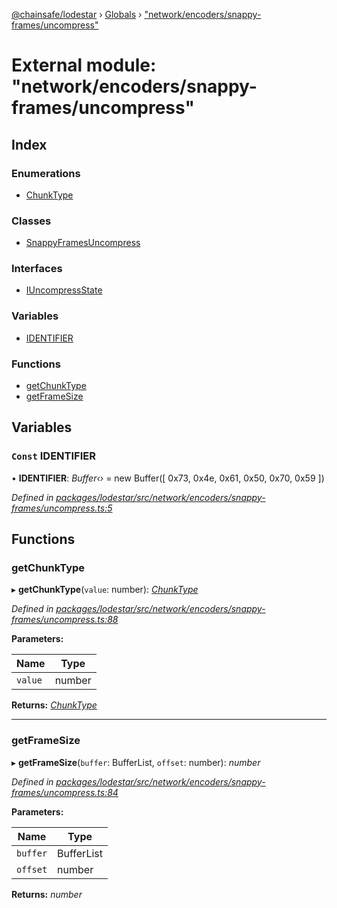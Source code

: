 [@chainsafe/lodestar](../README.md) › [Globals](../globals.md) › ["network/encoders/snappy-frames/uncompress"](_network_encoders_snappy_frames_uncompress_.md)

# External module: "network/encoders/snappy-frames/uncompress"

## Index

### Enumerations

* [ChunkType](../enums/_network_encoders_snappy_frames_uncompress_.chunktype.md)

### Classes

* [SnappyFramesUncompress](../classes/_network_encoders_snappy_frames_uncompress_.snappyframesuncompress.md)

### Interfaces

* [IUncompressState](../interfaces/_network_encoders_snappy_frames_uncompress_.iuncompressstate.md)

### Variables

* [IDENTIFIER](_network_encoders_snappy_frames_uncompress_.md#const-identifier)

### Functions

* [getChunkType](_network_encoders_snappy_frames_uncompress_.md#getchunktype)
* [getFrameSize](_network_encoders_snappy_frames_uncompress_.md#getframesize)

## Variables

### `Const` IDENTIFIER

• **IDENTIFIER**: *Buffer‹›* = new Buffer([
  0x73, 0x4e, 0x61, 0x50, 0x70, 0x59
])

*Defined in [packages/lodestar/src/network/encoders/snappy-frames/uncompress.ts:5](https://github.com/ChainSafe/lodestar/blob/a7b4c5ad0/packages/lodestar/src/network/encoders/snappy-frames/uncompress.ts#L5)*

## Functions

###  getChunkType

▸ **getChunkType**(`value`: number): *[ChunkType](../enums/_network_encoders_snappy_frames_uncompress_.chunktype.md)*

*Defined in [packages/lodestar/src/network/encoders/snappy-frames/uncompress.ts:88](https://github.com/ChainSafe/lodestar/blob/a7b4c5ad0/packages/lodestar/src/network/encoders/snappy-frames/uncompress.ts#L88)*

**Parameters:**

Name | Type |
------ | ------ |
`value` | number |

**Returns:** *[ChunkType](../enums/_network_encoders_snappy_frames_uncompress_.chunktype.md)*

___

###  getFrameSize

▸ **getFrameSize**(`buffer`: BufferList, `offset`: number): *number*

*Defined in [packages/lodestar/src/network/encoders/snappy-frames/uncompress.ts:84](https://github.com/ChainSafe/lodestar/blob/a7b4c5ad0/packages/lodestar/src/network/encoders/snappy-frames/uncompress.ts#L84)*

**Parameters:**

Name | Type |
------ | ------ |
`buffer` | BufferList |
`offset` | number |

**Returns:** *number*
